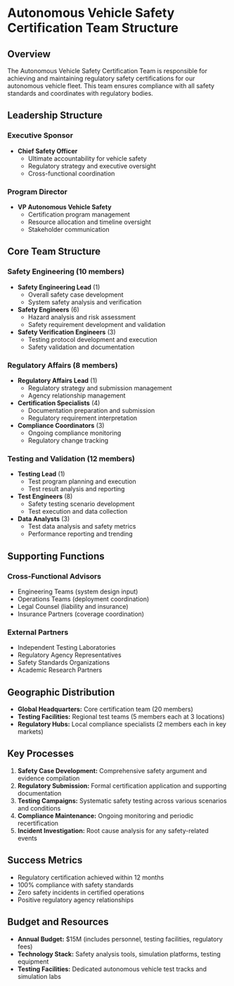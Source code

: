 # Autonomous Vehicle Safety Certification Team Structure

## Overview
The Autonomous Vehicle Safety Certification Team is responsible for achieving and maintaining regulatory safety certifications for our autonomous vehicle fleet. This team ensures compliance with all safety standards and coordinates with regulatory bodies.

## Leadership Structure

### Executive Sponsor
- **Chief Safety Officer**
  - Ultimate accountability for vehicle safety
  - Regulatory strategy and executive oversight
  - Cross-functional coordination

### Program Director
- **VP Autonomous Vehicle Safety**
  - Certification program management
  - Resource allocation and timeline oversight
  - Stakeholder communication

## Core Team Structure

### Safety Engineering (10 members)
- **Safety Engineering Lead** (1)
  - Overall safety case development
  - System safety analysis and verification
- **Safety Engineers** (6)
  - Hazard analysis and risk assessment
  - Safety requirement development and validation
- **Safety Verification Engineers** (3)
  - Testing protocol development and execution
  - Safety validation and documentation

### Regulatory Affairs (8 members)
- **Regulatory Affairs Lead** (1)
  - Regulatory strategy and submission management
  - Agency relationship management
- **Certification Specialists** (4)
  - Documentation preparation and submission
  - Regulatory requirement interpretation
- **Compliance Coordinators** (3)
  - Ongoing compliance monitoring
  - Regulatory change tracking

### Testing and Validation (12 members)
- **Testing Lead** (1)
  - Test program planning and execution
  - Test result analysis and reporting
- **Test Engineers** (8)
  - Safety testing scenario development
  - Test execution and data collection
- **Data Analysts** (3)
  - Test data analysis and safety metrics
  - Performance reporting and trending

## Supporting Functions

### Cross-Functional Advisors
- Engineering Teams (system design input)
- Operations Teams (deployment coordination)
- Legal Counsel (liability and insurance)
- Insurance Partners (coverage coordination)

### External Partners
- Independent Testing Laboratories
- Regulatory Agency Representatives
- Safety Standards Organizations
- Academic Research Partners

## Geographic Distribution
- **Global Headquarters:** Core certification team (20 members)
- **Testing Facilities:** Regional test teams (5 members each at 3 locations)
- **Regulatory Hubs:** Local compliance specialists (2 members each in key markets)

## Key Processes
1. **Safety Case Development:** Comprehensive safety argument and evidence compilation
2. **Regulatory Submission:** Formal certification application and supporting documentation
3. **Testing Campaigns:** Systematic safety testing across various scenarios and conditions
4. **Compliance Maintenance:** Ongoing monitoring and periodic recertification
5. **Incident Investigation:** Root cause analysis for any safety-related events

## Success Metrics
- Regulatory certification achieved within 12 months
- 100% compliance with safety standards
- Zero safety incidents in certified operations
- Positive regulatory agency relationships

## Budget and Resources
- **Annual Budget:** $15M (includes personnel, testing facilities, regulatory fees)
- **Technology Stack:** Safety analysis tools, simulation platforms, testing equipment
- **Testing Facilities:** Dedicated autonomous vehicle test tracks and simulation labs

